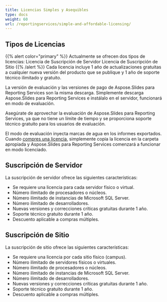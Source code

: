 ```yaml
---
title: Licencias Simples y Asequibles
type: docs
weight: 60
url: /reportingservices/simple-and-affordable-licensing/
---
```


## Tipos de Licencias 
{{% alert color="primary" %}} Actualmente se ofrecen dos tipos de licencias: Licencia de Suscripción de Servidor Licencia de Suscripción de Sitio {{% /alert %}}
Cada licencia incluye 1 año de actualizaciones gratuitas a cualquier nueva versión del producto que se publique y 1 año de soporte técnico ilimitado y gratuito.

La versión de evaluación y las versiones de pago de Aspose.Slides para Reporting Services son la misma descarga. Simplemente descarga Aspose.Slides para Reporting Services e instálalo en el servidor, funcionará en modo de evaluación.

Asegúrate de aprovechar la evaluación de Aspose.Slides para Reporting Services, ya que no tiene un límite de tiempo y se proporciona soporte técnico gratuito para los usuarios de evaluación.

El modo de evaluación inyecta marcas de agua en los informes exportados. Cuando [compres una licencia](https://purchase.aspose.com/buy), simplemente copia la licencia en la carpeta apropiada y Aspose.Slides para Reporting Services comenzará a funcionar en modo licenciado.
## **Suscripción de Servidor**
La suscripción de servidor ofrece las siguientes características:

- Se requiere una licencia para cada servidor físico o virtual.
- Número ilimitado de procesadores o núcleos.
- Número ilimitado de instancias de Microsoft SQL Server.
- Número ilimitado de desarrolladores.
- Nuevas versiones y correcciones críticas gratuitas durante 1 año.
- Soporte técnico gratuito durante 1 año.
- Descuento aplicable a compras múltiples.
## **Suscripción de Sitio**
La suscripción de sitio ofrece las siguientes características:

- Se requiere una licencia por cada sitio físico (campus).
- Número ilimitado de servidores físicos o virtuales.
- Número ilimitado de procesadores o núcleos.
- Número ilimitado de instancias de Microsoft SQL Server.
- Número ilimitado de desarrolladores.
- Nuevas versiones y correcciones críticas gratuitas durante 1 año.
- Soporte técnico gratuito durante 1 año.
- Descuento aplicable a compras múltiples.